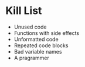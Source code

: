 Kill List
=========
* Unused code
* Functions with side effects
* Unformatted code
* Repeated code blocks
* Bad variable names
* A pragrammer

